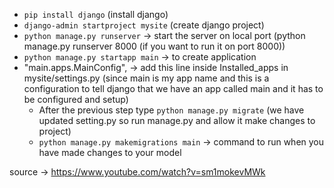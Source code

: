 * `pip install django` (install django) 
* `django-admin startproject mysite` (create django project)
* `python manage.py runserver` -> start the server on local port (python manage.py runserver 8000 (if you want to run it on port 8000))
* `python manage.py startapp main` -> to create application
* "main.apps.MainConfig", -> add this line inside Installed_apps in mysite/settings.py (since main is my app name and this is a configuration to tell django that we have an app called main and it has to be configured and setup)
  * After the previous step type `python manage.py migrate` (we have updated setting.py so run manage.py and allow it make changes to project)
  * `python manage.py makemigrations main` -> command to run when you have made changes to your model





























source -> https://www.youtube.com/watch?v=sm1mokevMWk

